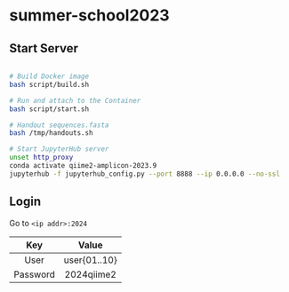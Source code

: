 # summer-school2023

## Start Server

```bash

# Build Docker image
bash script/build.sh

# Run and attach to the Container
bash script/start.sh

# Handout sequences.fasta
bash /tmp/handouts.sh

# Start JupyterHub server
unset http_proxy
conda activate qiime2-amplicon-2023.9
jupyterhub -f jupyterhub_config.py --port 8888 --ip 0.0.0.0 --no-ssl


```

## Login

Go to `<ip addr>:2024`

| Key | Value |
| :---: | :---: |
| User | user{01..10} |
| Password | 2024qiime2 |



